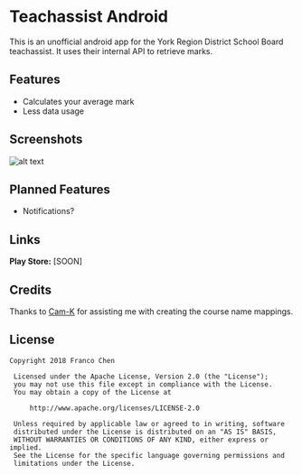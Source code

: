 # Teachassist Android

This is an unofficial android app for the York Region District School Board teachassist.
It uses their internal API to retrieve marks.

## Features
- Calculates your average mark
- Less data usage

## Screenshots
![alt text](https://i.imgur.com/eJqZjmH.png "original design of the app")

## Planned Features
- Notifications?

## Links
**Play Store:** [SOON]

## Credits
Thanks to [Cam-K](https://github.com/Cam-K) for assisting me with creating the course name mappings.

## License
```
Copyright 2018 Franco Chen
 
 Licensed under the Apache License, Version 2.0 (the "License");
 you may not use this file except in compliance with the License.
 You may obtain a copy of the License at
 
     http://www.apache.org/licenses/LICENSE-2.0
 
 Unless required by applicable law or agreed to in writing, software
 distributed under the License is distributed on an "AS IS" BASIS,
 WITHOUT WARRANTIES OR CONDITIONS OF ANY KIND, either express or implied.
 See the License for the specific language governing permissions and
 limitations under the License.
 ```
